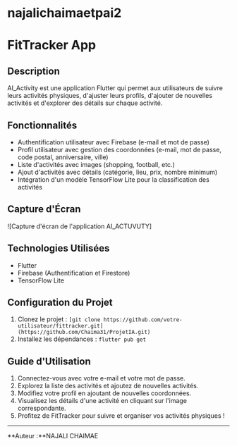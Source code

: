# najalichaimaetpai2

# FitTracker App

## Description
AI_Activity est une application Flutter qui permet aux utilisateurs de suivre leurs activités physiques, d'ajuster leurs profils, d'ajouter de nouvelles activités et d'explorer des détails sur chaque activité.

## Fonctionnalités
- Authentification utilisateur avec Firebase (e-mail et mot de passe)
- Profil utilisateur avec gestion des coordonnées (e-mail, mot de passe, code postal, anniversaire, ville)
- Liste d'activités avec images (shopping, football, etc.)
- Ajout d'activités avec détails (catégorie, lieu, prix, nombre minimum)
- Intégration d'un modèle TensorFlow Lite pour la classification des activités

## Capture d'Écran
![Capture d'écran de l'application AI_ACTUVUTY]

## Technologies Utilisées
- Flutter
- Firebase (Authentification et Firestore)
- TensorFlow Lite

## Configuration du Projet
1. Clonez le projet : `[git clone https://github.com/votre-utilisateur/fittracker.git](https://github.com/Chaima31/ProjetIA.git)`
2. Installez les dépendances : `flutter pub get`

## Guide d'Utilisation
1. Connectez-vous avec votre e-mail et votre mot de passe.
2. Explorez la liste des activités et ajoutez de nouvelles activités.
3. Modifiez votre profil en ajoutant de nouvelles coordonnées.
4. Visualisez les détails d'une activité en cliquant sur l'image correspondante.
5. Profitez de FitTracker pour suivre et organiser vos activités physiques !


---
**Auteur :**NAJALI CHAIMAE

